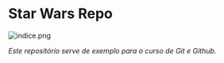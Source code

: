 # Star Wars Repo

![indice.png](/home/maykon/starwarsrepo)

*Este repositório serve de exemplo para o curso de Git e Github.*

